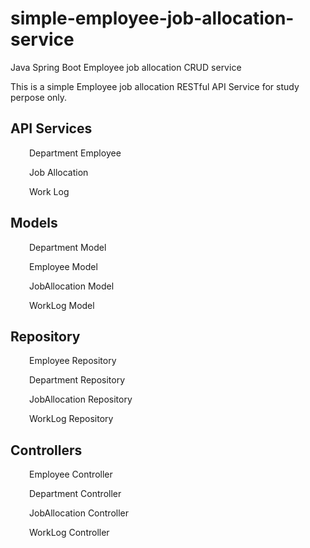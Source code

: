 # simple-employee-job-allocation-service
<p>Java Spring Boot Employee job allocation CRUD service</p>
<p>This is a simple Employee job allocation RESTful API Service for study perpose only.</p>

## API Services
<p style="padding-left: 30px;">Department Employee</p>
<p style="padding-left: 30px;">Job Allocation</p>
<p style="padding-left: 30px;">Work Log&nbsp;&nbsp;</p>

## Models
<p style="padding-left: 30px;">Department Model</p>
<p style="padding-left: 30px;">Employee Model</p>
<p style="padding-left: 30px;">JobAllocation Model</p>
<p style="padding-left: 30px;">WorkLog Model&nbsp;&nbsp;</p>

## Repository
<p style="padding-left: 30px;">Employee Repository</p>
<p style="padding-left: 30px;">Department Repository</p>
<p style="padding-left: 30px;">JobAllocation Repository</p>
<p style="padding-left: 30px;">WorkLog Repository&nbsp;&nbsp;</p>

## Controllers
<p style="padding-left: 30px;">Employee Controller</p>
<p style="padding-left: 30px;">Department Controller</p>
<p style="padding-left: 30px;">JobAllocation Controller</p>
<p style="padding-left: 30px;">WorkLog Controller</p>
